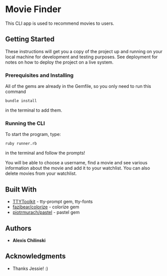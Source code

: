 # Movie Finder

This CLI app is used to recommend movies to users.

## Getting Started

These instructions will get you a copy of the project up and running on your local machine for development and testing purposes. See deployment for notes on how to deploy the project on a live system.

### Prerequisites and Installing

All of the gems are already in the Gemfile, so you only need to run this command

```
bundle install
```
in the terminal to add them.

### Running the CLI

To start the program, type:

```
ruby runner.rb
```

in the terminal and follow the prompts!

You will be able to choose a username, find a movie and see various information about the movie and add it to your watchlist. You can also delete movies from your watchlist.

## Built With

* [TTYToolkit](https://ttytoolkit.org/components/) - tty-prompt gem, tty-fonts
* [fazibear/colorize](https://github.com/fazibear/colorize?source=post_page-----30769d6912d5----------------------) - colorize gem
* [piotrmurach/pastel](https://github.com/piotrmurach/pastel) - pastel gem

## Authors

* **Alexis Chilinski**

## Acknowledgments

* Thanks Jessie! :)
